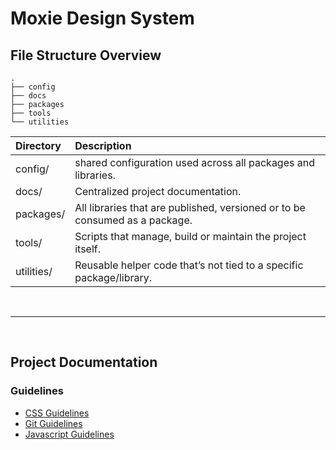 # Moxie Design System

## File Structure Overview
```
.
├── config
├── docs
├── packages
├── tools
└── utilities
```

| Directory | Description |
| :------ | :---------- |
| config/ | shared configuration used across all packages and libraries.  |
| docs/ | Centralized project documentation. |
| packages/ | All libraries that are published, versioned or to be consumed as a package. |
| tools/ | Scripts that manage, build or maintain the project itself. |
| utilities/ | Reusable helper code that’s not tied to a specific package/library. |

<br/>

---

<br/>

## Project Documentation

### Guidelines
- [CSS Guidelines](docs/guidelines/css-guidelines.md)
- [Git Guidelines](docs/guidelines/git-guidelines.md)
- [Javascript Guidelines](docs/guidelines/javascript-guidelines.md)